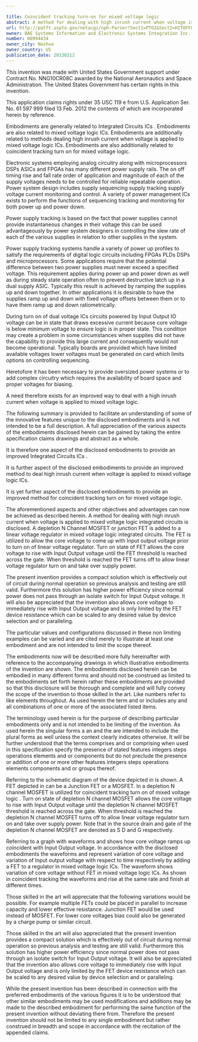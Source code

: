 ```yaml
---

title: Coincident tracking turn-on for mixed voltage logic
abstract: A method for dealing with high inrush current when voltage is applied to mixed voltage logic integrated circuits is disclosed. A depletion N-Channel Metal Oxide Semiconductor Field Effect Transistor (MOSFET) or junction Field Effect Transistor (JFET) is added to a linear voltage regulator in mixed voltage logic integrated circuits. The Field Effect Transistor (FET) is utilized to allow the core voltage to come up with Input/Output voltage prior to turn-on of linear voltage regulator. Turn-on state of FET allows the core voltage to rise with Input/Output voltage until the FET threshold is reached across the gate. When threshold is reached, the FET turns off to allow linear voltage regulator turn on and take over supply power.
url: http://patft.uspto.gov/netacgi/nph-Parser?Sect1=PTO2&Sect2=HITOFF&p=1&u=%2Fnetahtml%2FPTO%2Fsearch-adv.htm&r=1&f=G&l=50&d=PALL&S1=08994434&OS=08994434&RS=08994434
owner: BAE Systems Information and Electronic Systems Integration Inc.
number: 08994434
owner_city: Nashua
owner_country: US
publication_date: 20130212
---
```

This invention was made with United States Government support under Contract No. NNG10CR08C awarded by the National Aeronautics and Space Administration. The United States Government has certain rights in this invention.

This application claims rights under 35 USC 119 e from U.S. Application Ser. No. 61 597 999 filed 13 Feb. 2012 the contents of which are incorporated herein by reference.

Embodiments are generally related to Integrated Circuits ICs . Embodiments are also related to mixed voltage logic ICs. Embodiments are additionally related to methods dealing high inrush current when voltage is applied to mixed voltage logic ICs. Embodiments are also additionally related to coincident tracking turn on for mixed voltage logic.

Electronic systems employing analog circuitry along with microprocessors DSPs ASICs and FPGAs has many different power supply rails. The on off timing rise and fall rate order of application and magnitude of each of the supply voltages needs to be controlled for reliable repeatable operation. Power system design includes supply sequencing supply tracking supply voltage current monitoring and control. A variety of power management ICs exists to perform the functions of sequencing tracking and monitoring for both power up and power down.

Power supply tracking is based on the fact that power supplies cannot provide instantaneous changes in their voltage this can be used advantageously by power system designers in controlling the slew rate of each of the various supplies in relation to other supplies in the system.

Power supply tracking systems handle a variety of power up profiles to satisfy the requirements of digital logic circuits including FPGAs PLDs DSPs and microprocessors. Some applications require that the potential difference between two power supplies must never exceed a specified voltage. This requirement applies during power up and power down as well as during steady state operation often to prevent destructive latch up in a dual supply ASIC. Typically this result is achieved by ramping the supplies up and down together. In other applications it is desirable to have the supplies ramp up and down with fixed voltage offsets between them or to have them ramp up and down ratiometrically.

During turn on of dual voltage ICs circuits powered by Input Output IO voltage can be in state that draws excessive current because core voltage is below minimum voltage to ensure logic is in proper state. This condition may create a problem in some circumstances when supplies did not have the capability to provide this large current and consequently would not become operational. Typically boards are provided which have limited available voltages lower voltages must be generated on card which limits options on controlling sequencing.

Heretofore it has been necessary to provide oversized power systems or to add complex circuitry which requires the availability of board space and proper voltages for biasing.

A need therefore exists for an improved way to deal with a high inrush current when voltage is applied to mixed voltage logic.

The following summary is provided to facilitate an understanding of some of the innovative features unique to the disclosed embodiments and is not intended to be a full description. A full appreciation of the various aspects of the embodiments disclosed herein can be gained by taking the entire specification claims drawings and abstract as a whole.

It is therefore one aspect of the disclosed embodiments to provide an improved Integrated Circuits ICs .

It is further aspect of the disclosed embodiments to provide an improved method to deal high inrush current when voltage is applied to mixed voltage logic ICs.

It is yet further aspect of the disclosed embodiments to provide an improved method for coincident tracking turn on for mixed voltage logic.

The aforementioned aspects and other objectives and advantages can now be achieved as described herein. A method for dealing with high inrush current when voltage is applied to mixed voltage logic integrated circuits is disclosed. A depletion N Channel MOSFET or junction FET is added to a linear voltage regulator in mixed voltage logic integrated circuits. The FET is utilized to allow the core voltage to come up with Input output voltage prior to turn on of linear voltage regulator. Turn on state of FET allows the core voltage to rise with Input Output voltage until the FET threshold is reached across the gate. When threshold is reached the FET turns off to allow linear voltage regulator turn on and take over supply power.

The present invention provides a compact solution which is effectively out of circuit during normal operation so previous analysis and testing are still valid. Furthermore this solution has higher power efficiency since normal power does not pass through an isolate switch for Input Output voltage. It will also be appreciated that the invention also allows core voltage to immediately rise with Input Output voltage and is only limited by the FET device resistance which can be scaled to any desired value by device selection and or paralleling.

The particular values and configurations discussed in these non limiting examples can be varied and are cited merely to illustrate at least one embodiment and are not intended to limit the scope thereof.

The embodiments now will be described more fully hereinafter with reference to the accompanying drawings in which illustrative embodiments of the invention are shown. The embodiments disclosed herein can be embodied in many different forms and should not be construed as limited to the embodiments set forth herein rather these embodiments are provided so that this disclosure will be thorough and complete and will fully convey the scope of the invention to those skilled in the art. Like numbers refer to like elements throughout. As used herein the term and or includes any and all combinations of one or more of the associated listed items.

The terminology used herein is for the purpose of describing particular embodiments only and is not intended to be limiting of the invention. As used herein the singular forms a an and the are intended to include the plural forms as well unless the context clearly indicates otherwise. It will be further understood that the terms comprises and or comprising when used in this specification specify the presence of stated features integers steps operations elements and or components but do not preclude the presence or addition of one or more other features integers steps operations elements components and or groups thereof.

Referring to the schematic diagram of the device depicted in is shown. A FET depicted in can be a Junction FET or a MOSFET. In a depletion N channel MOSFET is utilized for coincident tracking turn on of mixed voltage logic . Turn on state of depletion N channel MOSFET allows the core voltage to rise with Input Output voltage until the depletion N channel MOSFET threshold is reached across the gate. When threshold is reached the depletion N channel MOSFET turns off to allow linear voltage regulator turn on and take over supply power. Note that in the source drain and gate of the depletion N channel MOSFET are denoted as S D and G respectively.

Referring to a graph with waveforms and shows how core voltage ramps up coincident with Input Output voltage. In accordance with the disclosed embodiments the waveforms and represent variation of core voltage and variation of Input output voltage with respect to time respectively by adding a FET to a regulator in mixed voltage logic ICs. The waveform shows variation of core voltage without FET in mixed voltage logic ICs. As shown in coincident tracking the waveforms and rise at the same rate and finish at different times.

Those skilled in the art will appreciate that the following variations would be possible. For example multiple FETs could be placed in parallel to increase capacity and lower effective resistance. Junction FET would be used instead of MOSFET. For lower core voltages bias could also be generated by a charge pump or similar circuit.

Those skilled in the art will also appreciated that the present invention provides a compact solution which is effectively out of circuit during normal operation so previous analysis and testing are still valid. Furthermore this solution has higher power efficiency since normal power does not pass through an isolate switch for Input Output voltage. It will also be appreciated that the invention also allows core voltage to immediately rise with Input Output voltage and is only limited by the FET device resistance which can be scaled to any desired value by device selection and or paralleling.

While the present invention has been described in connection with the preferred embodiments of the various figures it is to be understood that other similar embodiments may be used modifications and additions may be made to the described embodiment for performing the same function of the present invention without deviating there from. Therefore the present invention should not be limited to any single embodiment but rather construed in breadth and scope in accordance with the recitation of the appended claims.

